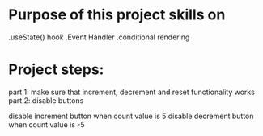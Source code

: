 # Purpose of this project skills on
.useState() hook
.Event Handler
.conditional rendering

# Project steps:
  part 1: make sure that increment, decrement and reset functionality works 
  part 2: disable buttons

  disable increment button when count value is 5
  disable decrement button when count value is -5
